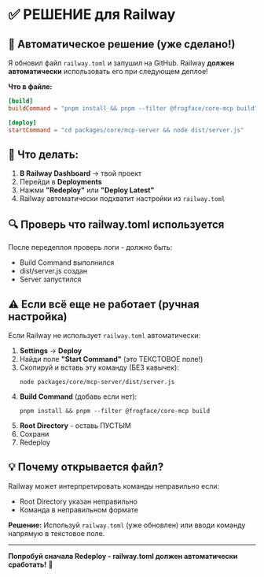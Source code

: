 # ✅ РЕШЕНИЕ для Railway

## 🎯 Автоматическое решение (уже сделано!)

Я обновил файл `railway.toml` и запушил на GitHub. Railway **должен автоматически** использовать его при следующем деплое!

**Что в файле:**
```toml
[build]
buildCommand = "pnpm install && pnpm --filter @frogface/core-mcp build"

[deploy]
startCommand = "cd packages/core/mcp-server && node dist/server.js"
```

## 🔄 Что делать:

1. **В Railway Dashboard** → твой проект
2. Перейди в **Deployments**
3. Нажми **"Redeploy"** или **"Deploy Latest"**
4. Railway автоматически подхватит настройки из `railway.toml`

## 🔍 Проверь что railway.toml используется

После передеплоя проверь логи - должно быть:
- Build Command выполнился
- dist/server.js создан
- Server запустился

## ⚠️ Если всё еще не работает (ручная настройка)

Если Railway не использует `railway.toml` автоматически:

1. **Settings** → **Deploy**
2. Найди поле **"Start Command"** (это ТЕКСТОВОЕ поле!)
3. Скопируй и вставь эту команду (БЕЗ кавычек):
   ```
   node packages/core/mcp-server/dist/server.js
   ```
4. **Build Command** (добавь если нет):
   ```
   pnpm install && pnpm --filter @frogface/core-mcp build
   ```
5. **Root Directory** - оставь ПУСТЫМ
6. Сохрани
7. Redeploy

## 💡 Почему открывается файл?

Railway может интерпретировать команды неправильно если:
- Root Directory указан неправильно
- Команда в неправильном формате

**Решение:** Используй `railway.toml` (уже обновлен) или вводи команду напрямую в текстовое поле.

---

**Попробуй сначала Redeploy - railway.toml должен автоматически сработать!** 🚀


